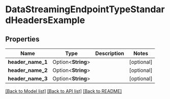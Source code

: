 # DataStreamingEndpointTypeStandardHeadersExample

## Properties

Name | Type | Description | Notes
------------ | ------------- | ------------- | -------------
**header_name_1** | Option<**String**> |  | [optional]
**header_name_2** | Option<**String**> |  | [optional]
**header_name_3** | Option<**String**> |  | [optional]

[[Back to Model list]](../README.md#documentation-for-models) [[Back to API list]](../README.md#documentation-for-api-endpoints) [[Back to README]](../README.md)


